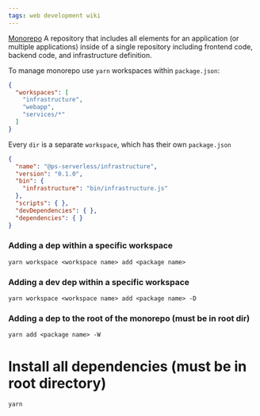 ```yaml
---
tags: web development wiki
---
```


[Monorepo](#) A repository that includes all elements for an application (or multiple applications) inside of a single repository including frontend code, backend code, and infrastructure definition.


To manage monorepo use `yarn` workspaces within `package.json`:
```json
{
  "workspaces": [
    "infrastructure",
    "webapp",
    "services/*"
  ]
}
```
Every `dir` is a separate `workspace`, which has their own `package.json`
```json
{
  "name": "@ps-serverless/infrastructure",
  "version": "0.1.0",
  "bin": {
    "infrastructure": "bin/infrastructure.js"
  },
  "scripts": { },
  "devDependencies": { },
  "dependencies": { }
}
```

### Adding a dep within a specific workspace
```shell
yarn workspace <workspace name> add <package name>
```
### Adding a dev dep within a specific workspace
```shell
yarn workspace <workspace name> add <package name> -D
```
### Adding a dep to the root of the monorepo (must be in root dir)
```shell
yarn add <package name> -W
```
# Install all dependencies (must be in root directory)
```shell
yarn
```
